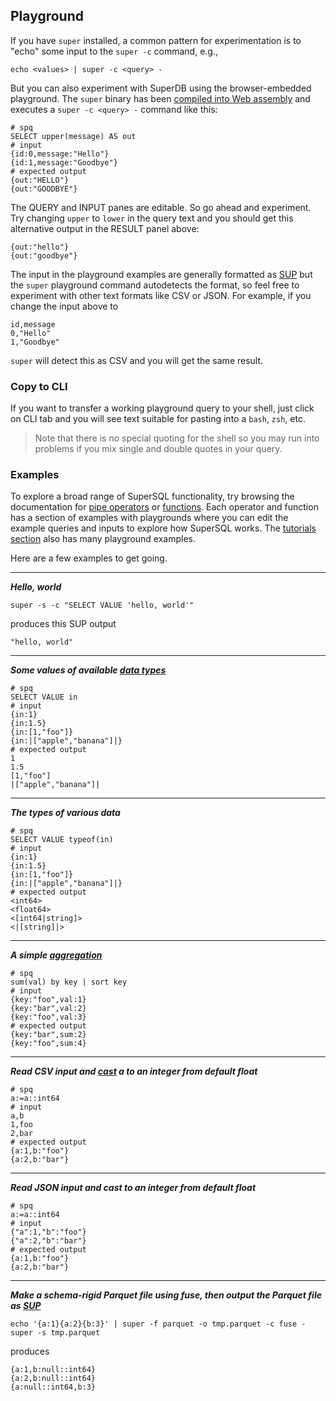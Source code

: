 ## Playground

If you have `super` installed, a common pattern for experimentation is to
"echo" some input to the `super -c` command, e.g.,
```
echo <values> | super -c <query> -
```
But you can also experiment with SuperDB using the browser-embedded
playground.  The `super` binary has been
[compiled into Web assembly](https://github.com/brimdata/superdb-wasm)
and executes a `super -c <query> -` command like this:
```mdtest-spq
# spq
SELECT upper(message) AS out
# input
{id:0,message:"Hello"}
{id:1,message:"Goodbye"}
# expected output
{out:"HELLO"}
{out:"GOODBYE"}
```
The QUERY and INPUT panes are editable.  So go ahead and experiment.
Try changing `upper` to `lower` in the query text
and you should get this alternative output in the RESULT panel above:
```
{out:"hello"}
{out:"goodbye"}
```
The input in the playground examples are generally formatted as
[SUP](../formats/sup.md) but the `super` playground command autodetects
the format, so feel free to experiment with other text formats like CSV or JSON.
For example, if you change the input above to
```
id,message
0,"Hello"
1,"Goodbye"
```
`super` will detect this as CSV and you will get the same result.

### Copy to CLI

If you want to transfer a working playground query to your shell, just
click on CLI tab and you will see text suitable for pasting into a
`bash`, `zsh`, etc.

> Note that there is no special quoting for the shell so you may run
> into problems if you mix single and double quotes in your query.

### Examples

To explore a broad range of SuperSQL functionality,
try browsing the documentation for
[pipe operators](../super-sql/operators/intro.md) or
[functions](../super-sql/functions/intro.md).
Each operator and function has a section of examples
with playgrounds where you can edit
the example queries and inputs to explore how SuperSQL works.
The [tutorials section](../tutorials/intro.md)
also has many playground examples.

Here are a few examples to get going.

---

**_Hello, world_**

```mdtest-command
super -s -c "SELECT VALUE 'hello, world'"
```
produces this SUP output
```mdtest-output
"hello, world"
```

---

**_Some values of available [data types](../super-sql/types/intro.md)_**

```mdtest-spq
# spq
SELECT VALUE in
# input
{in:1}
{in:1.5}
{in:[1,"foo"]}
{in:|["apple","banana"]|}
# expected output
1
1.5
[1,"foo"]
|["apple","banana"]|
```

---

**_The types of various data_**

```mdtest-spq
# spq
SELECT VALUE typeof(in)
# input
{in:1}
{in:1.5}
{in:[1,"foo"]}
{in:|["apple","banana"]|}
# expected output
<int64>
<float64>
<[int64|string]>
<|[string]|>
```

---

**_A simple [aggregation](../super-sql/operators/aggregate.md)_**
```mdtest-spq
# spq
sum(val) by key | sort key
# input
{key:"foo",val:1}
{key:"bar",val:2}
{key:"foo",val:3}
# expected output
{key:"bar",sum:2}
{key:"foo",sum:4}
```

---

**_Read CSV input and [cast](../super-sql/functions/types/cast.md) a to an integer from default float_**
```mdtest-spq
# spq
a:=a::int64
# input
a,b
1,foo
2,bar
# expected output
{a:1,b:"foo"}
{a:2,b:"bar"}
```

---

**_Read JSON input and cast to an integer from default float_**
```mdtest-spq
# spq
a:=a::int64
# input
{"a":1,"b":"foo"}
{"a":2,"b":"bar"}
# expected output
{a:1,b:"foo"}
{a:2,b:"bar"}
```

---

**_Make a schema-rigid Parquet file using fuse, then output the Parquet file
as [SUP](../formats/sup.md)_**
```mdtest-command
echo '{a:1}{a:2}{b:3}' | super -f parquet -o tmp.parquet -c fuse -
super -s tmp.parquet
```
produces
```mdtest-output
{a:1,b:null::int64}
{a:2,b:null::int64}
{a:null::int64,b:3}
```
